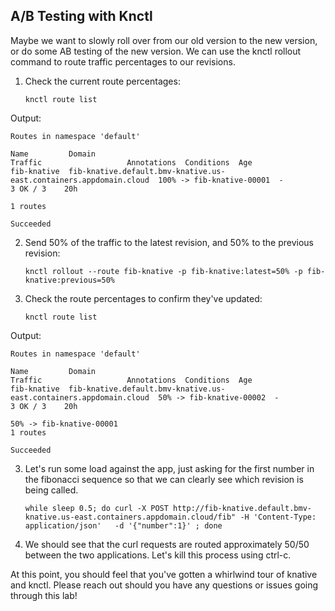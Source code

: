 ## A/B Testing with Knctl

Maybe we want to slowly roll over from our old version to the new version, or do some AB testing of the new version. We can use the knctl rollout command to route traffic percentages to our revisions.

1. Check the current route percentages:

	```
	knctl route list
	```

  Output:
  ```
  Routes in namespace 'default'

  Name         Domain                                                              Traffic                   Annotations  Conditions  Age  
  fib-knative  fib-knative.default.bmv-knative.us-east.containers.appdomain.cloud  100% -> fib-knative-00001  -            3 OK / 3    20h  

  1 routes

  Succeeded
  ```

2. Send 50% of the traffic to the latest revision, and 50% to the previous revision:

	```
	knctl rollout --route fib-knative -p fib-knative:latest=50% -p fib-knative:previous=50%
	```

3. Check the route percentages to confirm they've updated:

	```
	knctl route list
	```

  Output:
  ```
  Routes in namespace 'default'

  Name         Domain                                                              Traffic                   Annotations  Conditions  Age  
  fib-knative  fib-knative.default.bmv-knative.us-east.containers.appdomain.cloud  50% -> fib-knative-00002  -            3 OK / 3    20h  
                                                                                   50% -> fib-knative-00001                             
  1 routes

  Succeeded
```

3. Let's run some load against the app, just asking for the first number in the fibonacci sequence so that we can clearly see which revision is being called.

	```
	while sleep 0.5; do curl -X POST http://fib-knative.default.bmv-knative.us-east.containers.appdomain.cloud/fib" -H 'Content-Type: application/json'   -d '{"number":1}' ; done
	```

4. We should see that the curl requests are routed approximately 50/50 between the two applications. Let's kill this process using ctrl-c.


At this point, you should feel that you've gotten a whirlwind tour of knative and knctl.  Please reach out should you have any questions or issues going through this lab!
